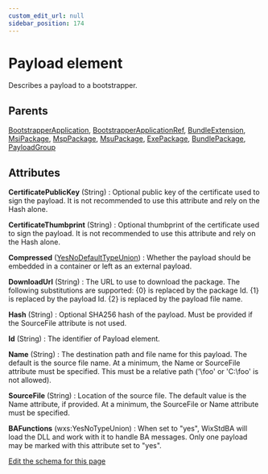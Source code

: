 ```yaml
---
custom_edit_url: null
sidebar_position: 174
---
```

# Payload element
Describes a payload to a bootstrapper.

## Parents
[BootstrapperApplication](bootstrapperapplication.md), [BootstrapperApplicationRef](bootstrapperapplicationref.md), [BundleExtension](bundleextension.md), [MsiPackage](msipackage.md), [MspPackage](msppackage.md), [MsuPackage](msupackage.md), [ExePackage](exepackage.md), [BundlePackage](bundlepackage.md), [PayloadGroup](payloadgroup.md)

## Attributes
**CertificatePublicKey** (String)
  : Optional public key of the certificate used to sign the payload. It is not recommended to use this attribute and rely on the Hash alone.

**CertificateThumbprint** (String)
  : Optional thumbprint of the certificate used to sign the payload. It is not recommended to use this attribute and rely on the Hash alone.

**Compressed** ([YesNoDefaultTypeUnion](yesnodefaulttype.md 'Values of this type will either be "default", "yes", or "no".'))
  : Whether the payload should be embedded in a container or left as an external payload.

**DownloadUrl** (String)
  : The URL to use to download the package. The following substitutions are supported:  {0} is replaced by the package Id. {1} is replaced by the payload Id. {2} is replaced by the payload file name.

**Hash** (String)
  : Optional SHA256 hash of the payload. Must be provided if the SourceFile attribute is not used.

**Id** (String)
  : The identifier of Payload element.

**Name** (String)
  : The destination path and file name for this payload. The default is the source file name. At a minimum, the Name or SourceFile attribute must be specified. This must be a relative path ('\foo' or 'C:\foo' is not allowed).

**SourceFile** (String)
  : Location of the source file. The default value is the Name attribute, if provided. At a minimum, the SourceFile or Name attribute must be specified.

**BAFunctions** (wxs:YesNoTypeUnion)
  : When set to "yes", WixStdBA will load the DLL and work with it to handle BA messages. Only one payload may be marked with this attribute set to "yes".


[Edit the schema for this page](https://github.com/wixtoolset/web/blob/master/src/xsd4/wix.xsd)
